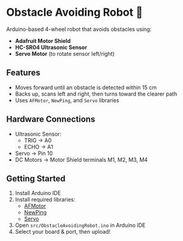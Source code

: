 # Obstacle Avoiding Robot 🤖

Arduino-based 4-wheel robot that avoids obstacles using:
- **Adafruit Motor Shield**
- **HC-SR04 Ultrasonic Sensor**
- **Servo Motor** (to rotate sensor left/right)

## Features
- Moves forward until an obstacle is detected within 15 cm
- Backs up, scans left and right, then turns toward the clearer path
- Uses `AFMotor`, `NewPing`, and `Servo` libraries

## Hardware Connections
- Ultrasonic Sensor:
  - TRIG → A0
  - ECHO → A1
- Servo → Pin 10
- DC Motors → Motor Shield terminals M1, M2, M3, M4

## Getting Started
1. Install Arduino IDE
2. Install required libraries:
   - [AFMotor](https://learn.adafruit.com/adafruit-motor-shield/library-install)
   - [NewPing](https://github.com/livetronic/Arduino-NewPing/)
   - [Servo](https://github.com/arduino-libraries/Servo.git)
3. Open `src/ObstacleAvoidingRobot.ino` in Arduino IDE
4. Select your board & port, then upload!

##
